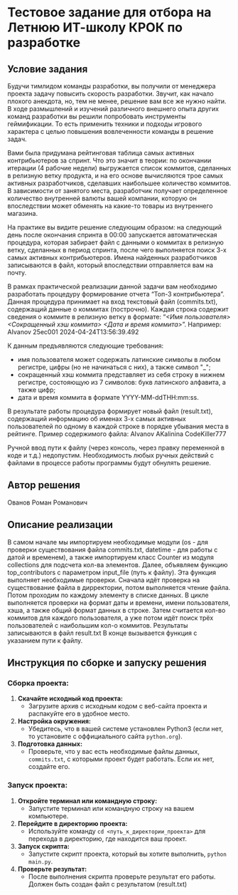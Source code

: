 # Тестовое задание для отбора на Летнюю ИТ-школу КРОК по разработке

## Условие задания
Будучи тимлидом команды разработки, вы получили от менеджера проекта задачу повысить скорость разработки. Звучит, как начало плохого анекдота, но, тем не менее, решение вам все же нужно найти. В ходе размышлений и изучений различного внешнего опыта других команд разработки вы решили попробовать инструменты геймификации. То есть применить техники и подходы игрового характера с целью повышения вовлеченности команды в решение задач.

Вами была придумана рейтинговая таблица самых активных контрибьютеров за спринт. Что это значит в теории: по окончании итерации (4 рабочие недели) выгружается список коммитов, сделанных в релизную ветку продукта, и на его основе вычисляются трое самых активных разработчиков, сделавших наибольшее количество коммитов. В зависимости от занятого места, разработчик получает определенное количество внутренней валюты вашей компании, которую он впоследствии может обменять на какие-то товары из внутреннего магазина.

На практике вы видите решение следующим образом: на следующий день после окончания спринта в 00:00 запускается автоматическая процедура, которая забирает файл с данными о коммитах в релизную ветку, сделанных в период спринта, после чего выполняется поиск 3-х самых активных контрибьютеров. Имена найденных разработчиков записываются в файл, который впоследствии отправляется вам на почту.

В рамках практической реализации данной задачи вам необходимо разработать процедуру формирование отчета “Топ-3 контрибьютера”. Данная процедура принимает на вход текстовый файл (commits.txt), содержащий данные о коммитах (построчно). Каждая строка содержит сведения о коммите в релизную ветку в формате: “_<Имя пользователя> <Сокращенный хэш коммита> <Дата и время коммита>_”.
Например: AIvanov 25ec001 2024-04-24T13:56:39.492

К данным предъявляются следующие требования:
- имя пользователя может содержать латинские символы в любом регистре, цифры (но не начинаться с них), а также символ "_";
- сокращенный хэш коммита представляет из себя строку в нижнем регистре, состояющую из 7 символов: букв латинского алфавита, а также цифр;
- дата и время коммита в формате YYYY-MM-ddTHH:mm:ss.

В результате работы процедура формирует новый файл (result.txt), содержащий информацию об именах 3-х самых активных пользователей по одному в каждой строке в порядке убывания места в рейтинге. Пример содержимого файла:
AIvanov
AKalinina
CodeKiller777

Ручной ввод пути к файлу (через консоль, через правку переменной в коде и т.д.) недопустим. Необходимость любых ручных действий с файлами в процессе работы программы будут обнулять решение.

## Автор решения
Ованов Роман Романович
## Описание реализации
В самом начале мы импортируем необходимые модули (os - для проверки существования файла commits.txt, datetime - для работы с датой и временем), а также импортируем класс Counter из модуля collections для подсчета кол-ва элементов.
Далее, объявляем функцию top_contributors с параметром input_file (путь к файлу). Эта функция выполняет необходимые проверки. Сначала идёт проверка на существование файла в дирректории, потом выполняется чтение файла. Потом проходим по каждому элементу в списке данных. В цикле выполняется проверки на формат даты и времени, имени пользователя, хэша, а также общий формат данных в строке.
Затем считается кол-во коммитов для каждого пользователя, а уже потом идёт поиск трёх пользователей с наибольшим кол-о коммитов.
Результаты записываются в файл result.txt
В конце вызывается функция с указанием пути к файлу.
## Инструкция по сборке и запуску решения
### Сборка проекта:

1.  **Скачайте исходный код проекта:**
    *   Загрузите архив с исходным кодом с веб-сайта проекта и распакуйте его в удобное место.
2.  **Настройка окружения:**
    *   Убедитесь, что в вашей системе установлен Python3 (если нет, то установите с оффициального сайта `python.org`).
3.  **Подготовка данных:**
    *   Проверьте, что у вас есть необходимые файлы данных, `commits.txt`, с которыми проект будет работать. Если их нет, создайте его.

### Запуск проекта:

1.  **Откройте терминал или командную строку:**
    *   Запустите терминал или командную строку на вашем компьютере.
2.  **Перейдите в директорию проекта:**
    *   Используйте команду `cd <путь_к_директории_проекта>` для перехода в директорию, где находится ваш проект.
3.  **Запуск скрипта:**
    *   Запустите скрипт проекта, который вы хотите выполнить, `python main.py`.
4.  **Проверьте результат:**
    *   После выполнения скрипта проверьте результат его работы. Должен быть создан файл с результатом (result.txt)
